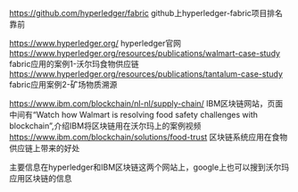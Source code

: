https://github.com/hyperledger/fabric github上hyperledger-fabric项目排名靠前  

https://www.hyperledger.org/ hyperledger官网
https://www.hyperledger.org/resources/publications/walmart-case-study fabric应用的案例1-沃尔玛食物供应链  
https://www.hyperledger.org/resources/publications/tantalum-case-study fabric应用案例2-矿场物质溯源  

https://www.ibm.com/blockchain/nl-nl/supply-chain/ IBM区块链网站，页面中间有“Watch how Walmart is resolving food safety challenges with blockchain”,介绍IBM将区块链用在沃尔玛上的案例视频  
https://www.ibm.com/blockchain/solutions/food-trust 区块链系统应用在食物供应链上带来的好处  

主要信息在hyperledger和IBM区块链这两个网站上，google上也可以搜到沃尔玛应用区块链的信息  

